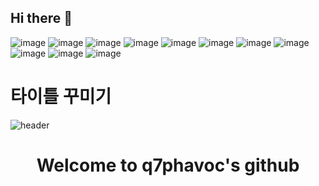 ## Hi there 👋

![image](https://github.com/q7phavoc/q7phavoc/assets/82801390/c71d079d-f5d8-4f58-8a39-399d65b51cda)
![image](https://github.com/q7phavoc/q7phavoc/assets/82801390/1568ee98-a579-487c-8989-a8e58c4543bc)
![image](https://github.com/q7phavoc/q7phavoc/assets/82801390/2a796285-82f0-4db8-ab52-288ea7c61b3f)
![image](https://github.com/q7phavoc/q7phavoc/assets/82801390/0e16d73d-f783-4020-9f1a-1d7d273ce594)
![image](https://github.com/q7phavoc/q7phavoc/assets/82801390/1e76d7e9-a7be-4b48-aba6-d751714b14cb)
![image](https://github.com/q7phavoc/q7phavoc/assets/82801390/bade1d41-fbc5-4513-aa3b-28efd54bf69d)
![image](https://github.com/q7phavoc/q7phavoc/assets/82801390/7c0bc120-58d3-4f5b-86f3-1e6bb190a221)
![image](https://github.com/q7phavoc/q7phavoc/assets/82801390/4be7d24f-de08-4e7e-bd6c-ee2899c6d00f)
![image](https://github.com/q7phavoc/q7phavoc/assets/82801390/37b6039d-e672-425f-93c6-6250e0e0b2d6)
![image](https://github.com/q7phavoc/q7phavoc/assets/82801390/ffd0b917-12b0-4d07-8a56-ed05f8211ae3)
![image](https://github.com/q7phavoc/q7phavoc/assets/82801390/3c05bdf8-2736-4362-8432-31869a2e4c27)

# 타이틀 꾸미기
![header](https://capsule-render.vercel.app/api?type=Rect&color=auto&height=300&section=header&text=Welcome%20to%20q7phavoc's%20github&fontSize=90)
<div align="center">
  <h1>Welcome to q7phavoc's github</h1>
</div>
<!--
**q7phavoc/q7phavoc** is a ✨ _special_ ✨ repository because its `README.md` (this file) appears on your GitHub profile.

Here are some ideas to get you started:

- 🔭 I’m currently working on ...
- 🌱 I’m currently learning ...
- 👯 I’m looking to collaborate on ...
- 🤔 I’m looking for help with ...
- 💬 Ask me about ...
- 📫 How to reach me: ...
- 😄 Pronouns: ...
- ⚡ Fun fact: ...
-->
